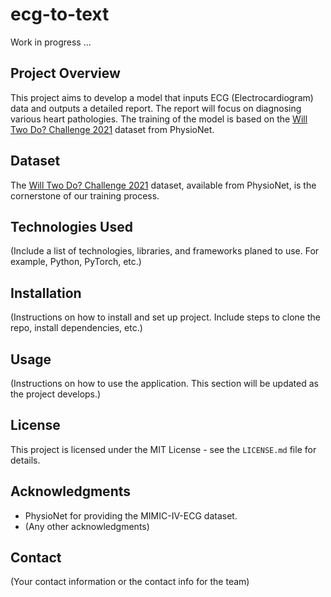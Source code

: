 # ecg-to-text
Work in progress ...

## Project Overview
This project aims to develop a model that inputs ECG (Electrocardiogram) data and outputs a detailed report. The report will focus on diagnosing various heart pathologies. The training of the model is based on the [Will Two Do? Challenge 2021](https://physionet.org/content/challenge-2021/1.0.3/) dataset from PhysioNet.



## Dataset
The [Will Two Do? Challenge 2021](https://physionet.org/content/challenge-2021/1.0.3/) dataset, available from PhysioNet, is the cornerstone of our training process.

## Technologies Used
(Include a list of technologies, libraries, and frameworks planed to use. For example, Python, PyTorch, etc.)

## Installation
(Instructions on how to install and set up project. Include steps to clone the repo, install dependencies, etc.)

## Usage
(Instructions on how to use the application. This section will be updated as the project develops.)

## License
This project is licensed under the MIT License - see the `LICENSE.md` file for details.

## Acknowledgments
- PhysioNet for providing the MIMIC-IV-ECG dataset.
- (Any other acknowledgments)

## Contact
(Your contact information or the contact info for the team)

